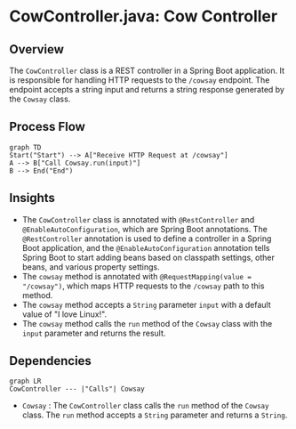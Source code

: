 # CowController.java: Cow Controller

## Overview
The `CowController` class is a REST controller in a Spring Boot application. It is responsible for handling HTTP requests to the `/cowsay` endpoint. The endpoint accepts a string input and returns a string response generated by the `Cowsay` class.

## Process Flow
```mermaid
graph TD
Start("Start") --> A["Receive HTTP Request at /cowsay"]
A --> B["Call Cowsay.run(input)"]
B --> End("End")
```

## Insights
- The `CowController` class is annotated with `@RestController` and `@EnableAutoConfiguration`, which are Spring Boot annotations. The `@RestController` annotation is used to define a controller in a Spring Boot application, and the `@EnableAutoConfiguration` annotation tells Spring Boot to start adding beans based on classpath settings, other beans, and various property settings.
- The `cowsay` method is annotated with `@RequestMapping(value = "/cowsay")`, which maps HTTP requests to the `/cowsay` path to this method.
- The `cowsay` method accepts a `String` parameter `input` with a default value of "I love Linux!".
- The `cowsay` method calls the `run` method of the `Cowsay` class with the `input` parameter and returns the result.

## Dependencies
```mermaid
graph LR
CowController --- |"Calls"| Cowsay
```
- `Cowsay` : The `CowController` class calls the `run` method of the `Cowsay` class. The `run` method accepts a `String` parameter and returns a `String`.
